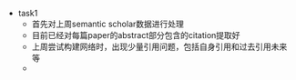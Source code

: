 - task1
	- 首先对上周semantic scholar数据进行处理
	- 目前已经对每篇paper的abstract部分包含的citation提取好
	- 上周尝试构建网络时，出现少量引用问题，包括自身引用和过去引用未来等
	- 